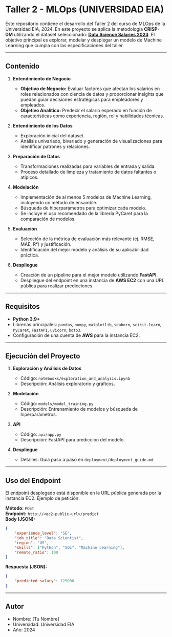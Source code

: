 
# Taller 2 - MLOps (UNIVERSIDAD EIA)

Este repositorio contiene el desarrollo del Taller 2 del curso de MLOps de la Universidad EIA, 2024. En este proyecto se aplica la metodología **CRISP-DM** utilizando el dataset seleccionado: **[Data Science Salaries 2023](https://www.kaggle.com/datasets/arnabchaki/data-science-salaries-2023)**. El objetivo principal es explorar, modelar y desplegar un modelo de Machine Learning que cumpla con las especificaciones del taller.

---

## Contenido

1. **Entendimiento de Negocio**
   - **Objetivo de Negocio:** 
     Evaluar factores que afectan los salarios en roles relacionados con ciencia de datos y proporcionar insights que puedan guiar decisiones estratégicas para empleadores y empleados.
   - **Objetivo Analítico:** 
     Predecir el salario esperado en función de características como experiencia, región, rol y habilidades técnicas.

2. **Entendimiento de los Datos**
   - Exploración inicial del dataset.
   - Análisis univariado, bivariado y generación de visualizaciones para identificar patrones y relaciones.

3. **Preparación de Datos**
   - Transformaciones realizadas para variables de entrada y salida.
   - Proceso detallado de limpieza y tratamiento de datos faltantes o atípicos.

4. **Modelación**
   - Implementación de al menos 5 modelos de Machine Learning, incluyendo un método de ensamble.
   - Búsqueda de hiperparámetros para optimizar cada modelo.
   - Se incluye el uso recomendado de la librería PyCaret para la comparación de modelos.

5. **Evaluación**
   - Selección de la métrica de evaluación más relevante (ej. RMSE, MAE, R²) y justificación.
   - Identificación del mejor modelo y análisis de su aplicabilidad práctica.

6. **Despliegue**
   - Creación de un pipeline para el mejor modelo utilizando **FastAPI**.
   - Despliegue del endpoint en una instancia de **AWS EC2** con una URL pública para realizar predicciones.

---

## Requisitos

- **Python 3.9+**
- Librerías principales: `pandas`, `numpy`, `matplotlib`, `seaborn`, `scikit-learn`, `PyCaret`, `FastAPI`, `uvicorn`, `boto3`.
- Configuración de una cuenta de **AWS** para la instancia EC2.

---

## Ejecución del Proyecto

1. **Exploración y Análisis de Datos**
   - Código: `notebooks/exploration_and_analysis.ipynb`
   - Descripción: Análisis exploratorio y gráficos.

2. **Modelación**
   - Código: `models/model_training.py`
   - Descripción: Entrenamiento de modelos y búsqueda de hiperparámetros.

3. **API**
   - Código: `api/app.py`
   - Descripción: FastAPI para predicción del modelo.

4. **Despliegue**
   - Detalles: Guía paso a paso en `deployment/deployment_guide.md`.

---

## Uso del Endpoint

El endpoint desplegado está disponible en la URL pública generada por la instancia EC2. Ejemplo de petición:

**Método:** `POST`  
**Endpoint:** `http://<ec2-public-url>/predict`  
**Body (JSON):**
```json
{
    "experience_level": "SE",
    "job_title": "Data Scientist",
    "region": "US",
    "skills": ["Python", "SQL", "Machine Learning"],
    "remote_ratio": 100
}
```

**Respuesta (JSON):**
```json
{
    "predicted_salary": 125000
}
```

---

## Autor

- Nombre: [Tu Nombre]
- Universidad: Universidad EIA
- Año: 2024
